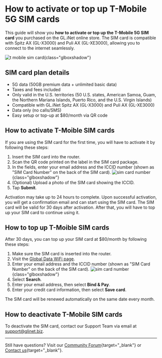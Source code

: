 # How to activate or top up T-Mobile 5G SIM cards 

This guide will show you **how to activate or top up the T-Mobile 5G SIM card** you purchased on the GL.iNet online store. The SIM card is compatible with Spitz AX (GL-X3000) and Puli AX (GL-XE3000), allowing you to connect to the internet seamlessly. 

![t mobile sim card](
https://static.gl-inet.com/docs/router/en/4/tutorials/activate_top_up_sim_card/t-mobile-sim-card.jpg){class="glboxshadow"}


## SIM card plan details

* 5G data (50GB premium data + unlimited basic data)
* Taxes and fees included
* Only valid in the U.S. territories (50 U.S. states, American Samoa, Guam, the Northern Mariana Islands, Puerto Rico, and the U.S. Virgin Islands)
* Compatible with GL.iNet Spitz AX (GL-X3000) and Puli AX (GL-XE3000)
* Data only (no calls/SMS)
* Easy setup or top-up at $80/month via QR code

## How to activate T-Moible SIM cards 

If you are using the SIM card for the first time, you will have to activate it by following these steps: 

1. Insert the SIM card into the router. 
2. Scan the QR code printed on the label in the SIM card package. 
3. In the fields, enter your email address and the ICCID number (shown as "SIM Card Number" on the back of the SIM card). ![sim card number](
https://static.gl-inet.com/docs/router/en/4/tutorials/activate_top_up_sim_card/sim-card-number.jpg){class="glboxshadow"}
4. (Optional) Upload a photo of the SIM card showing the ICCID.
5. Tap **Submit**.

Activation may take up to 24 hours to complete. Upon successful activation, you will get a confirmation email and can start using the SIM card. The SIM card will be valid for 30 days after activation. After that, you will have to top up your SIM card to continue using it. 

## How to top up T-Moible SIM cards

After 30 days, you can top up your SIM card at $80/month by following these steps: 

1. Make sure the SIM card is inserted into the router. 
2. Visit the [Global Data WiFi page](https://portal.globaldatawifi.com/binding_iccid). 
3. Enter your email address and the ICCID number (shown as "SIM Card Number" on the back of the SIM card). 
![sim card number](
https://static.gl-inet.com/docs/router/en/4/tutorials/activate_top_up_sim_card/sim-card-number.jpg){class="glboxshadow"}
4. Select **Search**. 
5. Enter your email address, then select **Bind & Pay**. 
6. Enter your credit card information, then select **Save card**. 

The SIM card will be renewed automatically on the same date every month. 

## How to deactivate T-Mobile SIM cards 
To deactivate the SIM card, contact our Support Team via email at [support@glinet.biz](mailto:support@glinet.biz).

---

Still have questions? Visit our [Community Forum](https://forum.gl-inet.com){target="_blank"} or [Contact us](https://www.gl-inet.com/contacts/){target="_blank"}.